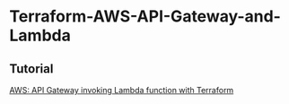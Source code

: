 # Terraform-AWS-API-Gateway-and-Lambda

## Tutorial
[AWS: API Gateway invoking Lambda function with Terraform](https://www.bogotobogo.com/DevOps/AWS/aws-API-Gateway-Lambda-Terraform.php)
